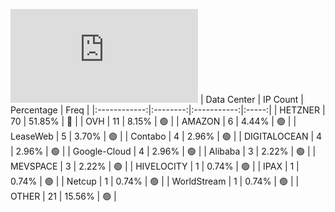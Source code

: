 ![Diagramm](https://github.com/obajay/StateSync-snapshots/blob/main/Projects/Dymension/1/README.md)
| Data Center | IP Count | Percentage | Freq |
|:------------:|:--------:|:-----------:|:-----:|
| HETZNER | 70 | 51.85% | 🔴 |
| OVH | 11 | 8.15% | 🟢 |
| AMAZON | 6 | 4.44% | 🟢 |
| LeaseWeb | 5 | 3.70% | 🟢 |
| Contabo | 4 | 2.96% | 🟢 |
| DIGITALOCEAN | 4 | 2.96% | 🟢 |
| Google-Cloud | 4 | 2.96% | 🟢 |
| Alibaba | 3 | 2.22% | 🟢 |
| MEVSPACE | 3 | 2.22% | 🟢 |
| HIVELOCITY | 1 | 0.74% | 🟢 |
| IPAX | 1 | 0.74% | 🟢 |
| Netcup | 1 | 0.74% | 🟢 |
| WorldStream | 1 | 0.74% | 🟢 |
| OTHER | 21 | 15.56% | 🟢 |